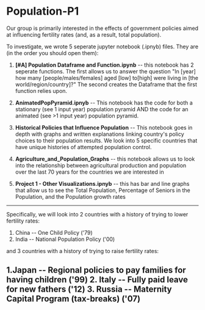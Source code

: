 # Population-P1
Our group is primarily interested in the effects of government policies aimed at influencing fertility rates (and, as a result, total population).


To investigate, we wrote 5 seperate jupyter notebook (.ipnyb) files. They are (in the order you should open them):

1. **[#A] Population Dataframe and Function.ipynb** -- this notebook has 2 seperate functions. The first allows us to answer the question "In [year] how many [people/males/females] aged [low] to[high] were living in [the world/region/country]?" The second creates the Dataframe that the first function relies upon.

2. **AnimatedPopPyramid.ipnyb** -- This notebook has the code for both a stationary (see 1 input year) population pyramid AND the code for an animated (see >1 input year) population pyramid. 

3. **Historical Policies that Influence Population** -- This notebook goes in depth with graphs and written explanations linking country's policy choices to their population results. We look into 5 specific countries that have unique histories of attempted population control.

4. **Agriculture_and_Population_Graphs** -- this notebook allows us to look into the relationship between agricultural production and population over the last 70 years for the countries we are interested in

5. **Project 1 - Other Visualizations.ipnyb** -- this has bar and line graphs that allow us to see the Total Population, Percentage of Seniors in the Population, and the Population growth rates



----------------------------------------------------------------------------------------------
Specifically, we will look into 2 countries with a history of trying to lower fertility rates:

1. China -- One Child Policy ('79)
2. India -- National Population Policy ('00)

and 3 countries with a history of trying to raise fertility rates:

1.Japan -- Regional policies to pay families for having children ('99)
2. Italy -- Fully paid leave for new fathers ('12)
3. Russia -- Maternity Capital Program (tax-breaks) ('07)
----------------------------------------------------------------------------------------------

